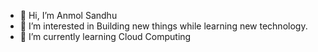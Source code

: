 - 👋 Hi, I’m Anmol Sandhu
- 👀 I’m interested in Building new things while learning new technology. 
- 🌱 I’m currently learning Cloud Computing

